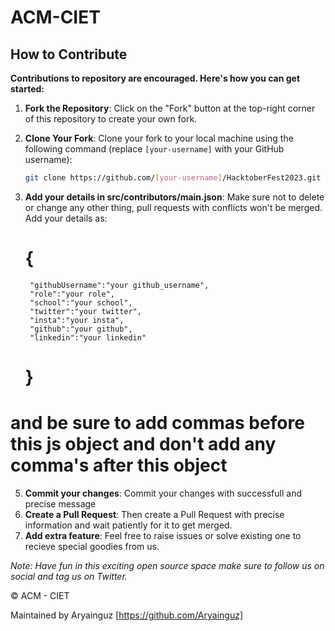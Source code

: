# ACM-CIET

## How to Contribute

**Contributions to repository are encouraged. Here's how you can get started:**

1. **Fork the Repository**: Click on the "Fork" button at the top-right corner of this repository to create your own fork.

2. **Clone Your Fork**: Clone your fork to your local machine using the following command (replace `[your-username]` with your GitHub username):

   ```bash
   git clone https://github.com/[your-username]/HacktoberFest2023.git

3. **Add your details in src/contributors/main.json**: Make sure not to delete or change any other thing, pull requests with conflicts won't be merged. Add your details as:
   # {
        "githubUsername":"your github_username",
        "role":"your role",
        "school":"your school",
        "twitter":"your twitter",
        "insta":"your insta",
        "github":"your github",
        "linkedin":"your linkedin"
   # }
# and be sure to add commas before this js object and don't add any comma's after this object

5. **Commit your changes**: Commit your changes with successfull and precise message
6. **Create a Pull Request**: Then create a Pull Request with precise information and wait patiently for it to get merged.
7. **Add extra feature**: Feel free to raise issues or solve existing one to recieve special goodies from us.

*Note: Have fun in this exciting open source space make sure to follow us on social and tag us on Twitter.*

© ACM - CIET

Maintained by Aryainguz [https://github.com/Aryainguz]
